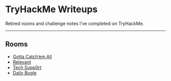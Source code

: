 # TryHackMe Writeups

Retired rooms and challenge notes I’ve completed on TryHackMe.

---

## Rooms

- [Gotta Catch’em All](Gotta_Catch_em_All/README.md)
- [Relevant](Relevant/English.md)
- [Tech Supp0rt](Tech_Supp0rt/README.md)
- [Daily Bugle](DailyBugle.md)

